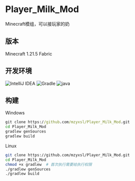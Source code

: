 # Player_Milk_Mod
Minecraft模组，可以接玩家的奶

## 版本
Minecraft 1.21.5 Fabric

## 开发环境
![IntelliJ IDEA](https://img.shields.io/badge/IntelliJ%20IDEA-%23000000?logo=intellijidea)
![Gradle](https://img.shields.io/badge/Gradle-8.13-%2302303A?logo=gradle&labelColor=%2302303A)
![java](https://img.shields.io/badge/java-21-21)

## 构建

Windows

```cmd
git clone https://github.com/mzyxsl/Player_Milk_Mod.git
cd Player_Milk_Mod
gradlew genSources
gradlew build
```

Linux

```bash
git clone https://github.com/mzyxsl/Player_Milk_Mod.git
cd Player_Milk_Mod
chmod +x gradlew  # 首次执行需要给执行权限
./gradlew genSources
./gradlew build
```
